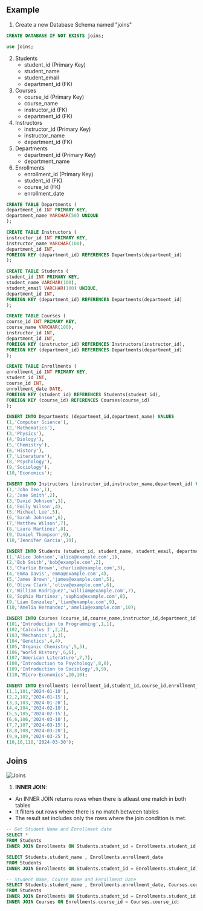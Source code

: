 
## Example

1. Create a new Database Schema named "joins"
```sql
CREATE DATABASE IF NOT EXISTS joins;
```
```sql
use joins;
```

2. Students
    - student_id (Primary Key)
    - student_name
    - student_email
    - department_id  (FK)
3. Courses
    - course_id (Primary Key)
    - course_name 
    - instructor_id  (FK)
    - department_id  (FK)
4. Instructors
    - instructor_id (Primary Key)
    - instructor_name
    - department_id (FK)
5. Departments
    - department_id (Primary Key)
    - department_name
6. Enrollments
    - enrollment_id (Primary Key)
    - student_id (FK)
    - course_id (FK)
    - enrollment_date

```sql
CREATE TABLE Departments (
department_id INT PRIMARY KEY,
department_name VARCHAR(50) UNIQUE
);
```

```sql
CREATE TABLE Instructors (
instructor_id INT PRIMARY KEY,
instructor_name VARCHAR(100),
department_id INT,
FOREIGN KEY (department_id) REFERENCES Departments(department_id)
);
```

```sql
CREATE TABLE Students (
student_id INT PRIMARY KEY,
student_name VARCHAR(100),
student_email VARCHAR(100) UNIQUE,
department_id INT,
FOREIGN KEY (department_id) REFERENCES Departments(department_id)
);
```

```sql
CREATE TABLE Courses (
course_id INT PRIMARY KEY,
course_name VARCHAR(100),
instructor_id INT,
department_id INT,
FOREIGN KEY (instructor_id) REFERENCES Instructors(instructor_id),
FOREIGN KEY (department_id) REFERENCES Departments(department_id)
);
```

```sql
CREATE TABLE Enrollments (
enrollment_id INT PRIMARY KEY,
student_id INT,
course_id INT,
enrollment_date DATE,
FOREIGN KEY (student_id) REFERENCES Students(student_id),
FOREIGN KEY (course_id) REFERENCES Courses(course_id)
);
```

```sql
INSERT INTO Departments (department_id,department_name) VALUES
(1,'Computer Science'),
(2,'Mathematics'),
(3,'Physics'),
(4,'Biology'),
(5,'Chemistry'),
(6,'History'),
(7,'Literature'),
(8,'Psychology'),
(9,'Sociology'),
(10,'Economics');

INSERT INTO Instructors (instructor_id,instructor_name,department_id) VALUES
(1,'John Deo',1),
(2,'Jane Smith',2),
(3,'David Johnson',3),
(4,'Emily Wilson',4),
(5,'Michael Lee',5),
(6,'Sarah Johnson',6),
(7,'Matthew Wilson',7),
(8,'Laura Martinez',8),
(9,'Daniel Thompson',9),
(10,'Jennifer Garcia',10);

INSERT INTO Students (student_id, student_name, student_email, department_id) VALUES
(1,'Alice Johnson','alica@example.com',1),
(2,'Bob Smith','bob@example.com',2),
(3,'Charlie Brown','charlie@example.com',3),
(4,'Emma Davis','emma@example.com',4),
(5,'James Brown','james@example.com',5),
(6,'Oliva Clark','oliva@example.com',6),
(7,'William Rodriguez','william@example.com',7),
(8,'Sophia Martinez','sophia@example.com',8),
(9,'Liam Gonzalez','liam@example.com',9),
(10,'Amelia Hernandez','amelia@example.com',10);

INSERT INTO Courses (course_id,course_name,instructor_id,department_id) VALUES
(101,'Introduction to Programming',1,1),
(102,'Calculus I',2,2),
(103,'Mechanics',3,3),
(104,'Genetics',4,4),
(105,'Organic Chemistry',5,5),
(106,'World History',6,6),
(107,'American Literature',7,7),
(108,'Introduction to Psychology',8,8),
(109,'Introduction to Sociology',9,9),
(110,'Micro-Economics',10,10);

INSERT INTO Enrollments (enrollment_id,student_id,course_id,enrollment_date) VALUES
(1,1,101,'2024-01-10'),
(2,2,102,'2024-01-15'),
(3,3,103,'2024-01-20'),
(4,4,104,'2024-02-10'),
(5,5,105,'2024-02-15'),
(6,6,106,'2024-03-10'),
(7,7,107,'2024-03-15'),
(8,8,108,'2024-03-20'),
(9,9,109,'2024-03-25'),
(10,10,110,'2024-03-30');

```


## Joins

![Joins](https://phoenixnap.com/kb/wp-content/uploads/2021/04/join-types.png)

1. **INNER JOIN**:
-   An INNER JOIN returns rows when there is atleast one match in both tables
- It filters out rows where there is no match between tables
- The result set includes only the rows where the join condition is met.

```sql
-- Get Student Name and Enrollment date
SELECT *
FROM Students
INNER JOIN Enrollments ON Students.student_id = Enrollments.student_id;

SELECT Students.student_name , Enrollments.enrollment_date
FROM Students
INNER JOIN Enrollments ON Students.student_id = Enrollments.student_id;

-- Student Name, Course Name and Enrollment Date
SELECT Students.student_name , Enrollments.enrollment_date, Courses.course_name
FROM Students
INNER JOIN Enrollments ON Students.student_id = Enrollments.student_id
INNER JOIN Courses ON Enrollments.course_id = Courses.course_id;

```